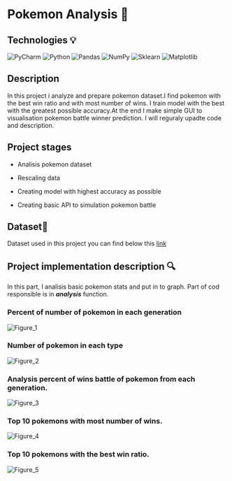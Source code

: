 # Pokemon Analysis 🐲

## Technologies 💡
![PyCharm](https://img.shields.io/badge/pycharm-143?style=for-the-badge&logo=pycharm&logoColor=black&color=black&labelColor=green)
![Python](https://img.shields.io/badge/python-3670A0?style=for-the-badge&logo=python&logoColor=ffdd54)
![Pandas](https://img.shields.io/badge/pandas-%23150458.svg?style=for-the-badge&logo=pandas&logoColor=white)
![NumPy](https://img.shields.io/badge/numpy-%23013243.svg?style=for-the-badge&logo=numpy&logoColor=white)
![Sklearn](https://img.shields.io/badge/scikit--learn-%23F7931E.svg?style=for-the-badge&logo=scikit-learn&logoColor=white)
![Matplotlib](https://img.shields.io/badge/Matplotlib-%23ffffff.svg?style=for-the-badge&logo=Matplotlib&logoColor=black)

## Description 
In this project i analyze and prepare pokemon dataset.I find pokemon with the best win ratio and with most number of wins.
I train model with the best with the greatest possible accuracy.At the end I make simple GUI to visualisation pokemon battle winner prediction.
I will reguraly upadte code and description. 

## Project stages

* Analisis pokemon dataset 

* Rescaling data

* Creating model with highest accuracy as possible

* Creating basic API to simulation pokemon battle

## Dataset📁
Dataset used in this project you can find below this [link](https://www.kaggle.com/datasets/terminus7/pokemon-challenge)

## Project implementation description 🔍
In this part, I analisis basic pokemon stats and put in to graph. Part of cod responsible is in ***analysis*** function. 


### Percent of number of pokemon in each generation

![Figure_1](https://user-images.githubusercontent.com/122997699/216782333-613f6a6a-d782-4b54-9f63-15ce4e5e73c4.png)

### Number of pokemon in each type

![Figure_2](https://user-images.githubusercontent.com/122997699/216782334-e50775c8-0c3f-4a5b-af42-a24ce95c1184.png)

### Analysis percent of wins battle of pokemon from each generation.

![Figure_3](https://user-images.githubusercontent.com/122997699/216782337-903efa19-b692-46f4-adf1-ce39fd7fa274.png)

### Top 10 pokemons with most number of wins. 

![Figure_4](https://user-images.githubusercontent.com/122997699/216782341-8a87e229-0719-4a7b-a7c0-a2b4701ef3b6.png)

### Top 10 pokemons with the best win ratio.

![Figure_5](https://user-images.githubusercontent.com/122997699/216782343-806d6b73-11da-4636-b1e3-d68e6ee8b09c.png)
